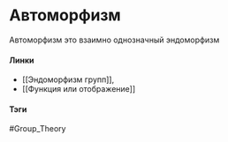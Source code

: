 # Автоморфизм
Автоморфизм это взаимно однозначный эндоморфизм

#### Линки 
- [[Эндоморфизм групп]],
- [[Функция или отображение]]
#### Тэги 
 #Group_Theory